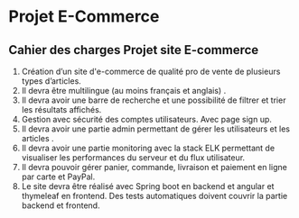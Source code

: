 # Projet E-Commerce


## Cahier des charges Projet site E-commerce 

1.	Création d’un site d'e-commerce de qualité pro de vente de plusieurs types d’articles. 
2.	Il devra être multilingue (au moins français et anglais) . 
3.	Il devra avoir une barre de recherche et une possibilité de filtrer et trier les résultats affichés. 
4.	Gestion avec sécurité des comptes utilisateurs. Avec page sign up. 
5.	Il devra avoir une partie admin permettant de gérer les utilisateurs et les articles . 
6.	Il devra avoir une partie monitoring avec la stack ELK permettant de visualiser les performances du serveur et du flux utilisateur. 
7.	Il devra pouvoir gérer panier, commande, livraison et paiement en ligne par carte et PayPal. 
8.	Le site devra être réalisé avec Spring boot en backend et angular  et thymeleaf en frontend. Des tests automatiques doivent couvrir la partie backend et frontend. 

